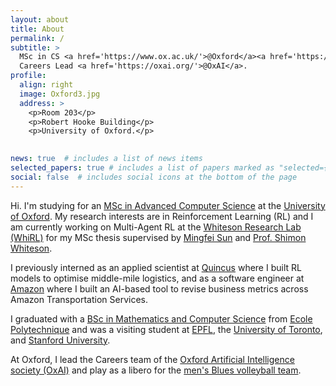 ```yaml
---
layout: about
title: About
permalink: /
subtitle: >
  MSc in CS <a href='https://www.ox.ac.uk/'>@Oxford</a><a href='https://whirl.cs.ox.ac.uk/'>(@WhiRL)</a>, 
  Careers Lead <a href='https://oxai.org/'>@OxAI</a>.
profile:
  align: right
  image: Oxford3.jpg
  address: >
    <p>Room 203</p>
    <p>Robert Hooke Building</p>
    <p>University of Oxford.</p>
    

news: true  # includes a list of news items
selected_papers: true # includes a list of papers marked as "selected={true}"
social: false  # includes social icons at the bottom of the page
---
```


Hi. I'm studying for an [MSc in Advanced Computer Science](https://www.ox.ac.uk/admissions/graduate/courses/msc-advanced-computer-science) at the [University of Oxford](https://www.ox.ac.uk/).
My research interests are in Reinforcement Learning (RL) and I am currently working on Multi-Agent RL at the [Whiteson Research Lab (WhiRL)](https://whirl.cs.ox.ac.uk/) for my MSc thesis supervised by [Mingfei Sun](https://mingfeisun.github.io/) and [Prof. Shimon Whiteson](http://whirl.cs.ox.ac.uk/pages/people/shimon.html).

I previously interned as an applied scientist at [Quincus](https://www.quincus.com/media_news/yahoo-finance-leader-in-ai-driven-supply-chain-technology-quincus-announces-toronto-rd-expansion/) where I built RL models to optimise middle-mile logistics, and as a software engineer at [Amazon](https://amazon.jobs/en/business_categories/student-programs) where I built an AI-based tool to revise business metrics across Amazon Transportation Services.

I graduated with a [BSc in Mathematics and Computer Science](https://programmes.polytechnique.edu/en/bachelor/bachelor-of-science) from [Ecole Polytechnique](https://programmes.polytechnique.edu/en) and was a visiting student at [EPFL](https://www.epfl.ch/en/), the [University of Toronto](https://www.utoronto.ca/), and [Stanford University](https://www.stanford.edu/).

At Oxford, I lead the Careers team of the [Oxford Artificial Intelligence society (OxAI)](https://oxai.org/) and play as a libero for the [men's Blues volleyball team](https://www.sport.ox.ac.uk/volleyball).


